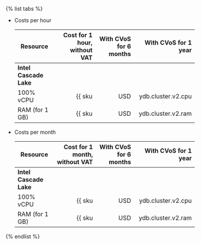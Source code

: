 {% list tabs %}

- Costs per hour

    | Resource | Cost for 1 hour, without VAT | With CVoS for 6 months | With CVoS for 1 year |
    |----------------|----------------------------------------:|--------------------------------------------------------------------------:|--------------------------------------------------------------------------:|
    | **Intel Cascade Lake** |
    | 100% vCPU | {{ sku|USD|ydb.cluster.v2.cpu|string }} | {{ sku|USD|v1.commitment.selfcheckout.m6.ydb.cpu.c100.v2|string }} (-15%) | {{ sku|USD|v1.commitment.selfcheckout.y1.ydb.cpu.c100.v2|string }} (-22%) |
    | RAM (for 1 GB) | {{ sku|USD|ydb.cluster.v2.ram|string }} | {{ sku|USD|v1.commitment.selfcheckout.m6.ydb.ram.v2|string }} (-15%) | {{ sku|USD|v1.commitment.selfcheckout.y1.ydb.ram.v2|string }} (-22%) |

- Costs per month

    | Resource | Cost for 1 month, without VAT | With CVoS for 6 months | With CVoS for 1 year |
    |----------------|----------------------------------------------:|--------------------------------------------------------------------------------:|--------------------------------------------------------------------------------:|
    | **Intel Cascade Lake** |
    | 100% vCPU | {{ sku|USD|ydb.cluster.v2.cpu|month|string }} | {{ sku|USD|v1.commitment.selfcheckout.m6.ydb.cpu.c100.v2|month|string }} (-15%) | {{ sku|USD|v1.commitment.selfcheckout.y1.ydb.cpu.c100.v2|month|string }} (-22%) |
    | RAM (for 1 GB) | {{ sku|USD|ydb.cluster.v2.ram|month|string }} | {{ sku|USD|v1.commitment.selfcheckout.m6.ydb.ram.v2|month|string }} (-15%) | {{ sku|USD|v1.commitment.selfcheckout.y1.ydb.ram.v2|month|string }} (-22%) |

{% endlist %}